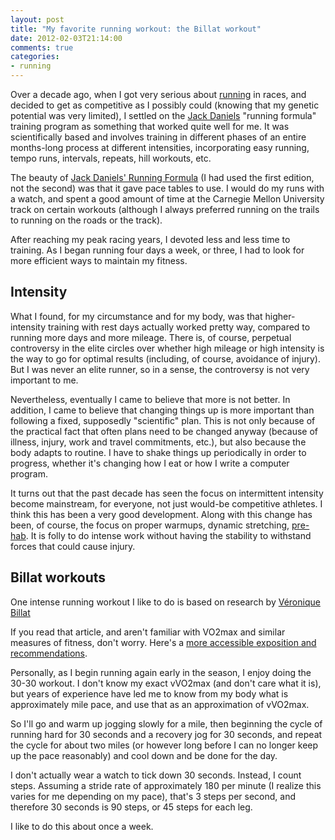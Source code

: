 ```yaml
---
layout: post
title: "My favorite running workout: the Billat workout"
date: 2012-02-03T21:14:00
comments: true
categories:
- running
---
```

Over a decade ago, when I got very serious about [running](/blog/categories/running/) in races, and decided to get as competitive as I possibly could (knowing that my genetic potential was very limited), I settled on the [Jack Daniels](http://en.wikipedia.org/wiki/Jack_Daniels_\(coach\)) "running formula" training program as something that worked quite well for me. It was scientifically based and involves training in different phases of an entire months-long process at different intensities, incorporating easy running, tempo runs, intervals, repeats, hill workouts, etc.

The beauty of [Jack Daniels' Running Formula](http://www.amazon.com/Daniels-Running-Formula-2nd-Jack/dp/0736054928) (I had used the first edition, not the second) was that it gave pace tables to use. I would do my runs with a watch, and spent a good amount of time at the Carnegie Mellon University track on certain workouts (although I always preferred running on the trails to running on the roads or the track).

After reaching my peak racing years, I devoted less and less time to training. As I began running four days a week, or three, I had to look for more efficient ways to maintain my fitness.

## Intensity

What I found, for my circumstance and for my body, was that higher-intensity training with rest days actually worked pretty way, compared to running more days and more mileage. There is, of course, perpetual controversy in the elite circles over whether high mileage or high intensity is the way to go for optimal results (including, of course, avoidance of injury). But I was never an elite runner, so in a sense, the controversy is not very important to me.

Nevertheless, eventually I came to believe that more is not better. In addition, I came to believe that changing things up is more important than following a fixed, supposedly "scientific" plan. This is not only because of the practical fact that often plans need to be changed anyway (because of illness, injury, work and travel commitments, etc.), but also because the body adapts to routine. I have to shake things up periodically in order to progress, whether it's changing how I eat or how I write a computer program.

It turns out that the past decade has seen the focus on intermittent intensity become mainstream, for everyone, not just would-be competitive athletes. I think this has been a very good development. Along with this change has been, of course, the focus on proper warmups, dynamic stretching, [pre-hab](http://www.coreperformance.com/prehab/). It is folly to do intense work without having the stability to withstand forces that could cause injury.

## Billat workouts

One intense running workout I like to do is based on research by [Véronique Billat](http://www.pponline.co.uk/encyc/veronique-billat-exercise-research-377)

If you read that article, and aren't familiar with VO2max and similar measures of fitness, don't worry. Here's a [more accessible exposition and recommendations](http://www.brianmac.co.uk/vvo2max.htm).

Personally, as I begin running again early in the season, I enjoy doing the 30-30 workout. I don't know my exact vVO2max (and don't care what it is), but years of experience have led me to know from my body what is approximately mile pace, and use that as an approximation of vVO2max.

So I'll go and warm up jogging slowly for a mile, then beginning the cycle of running hard for 30 seconds and a recovery jog for 30 seconds, and repeat the cycle for about two miles (or however long before I can no longer keep up the pace reasonably) and cool down and be done for the day.

I don't actually wear a watch to tick down 30 seconds. Instead, I count steps. Assuming a stride rate of approximately 180 per minute (I realize this varies for me depending on my pace), that's 3 steps per second, and therefore 30 seconds is 90 steps, or 45 steps for each leg.

I like to do this about once a week.
